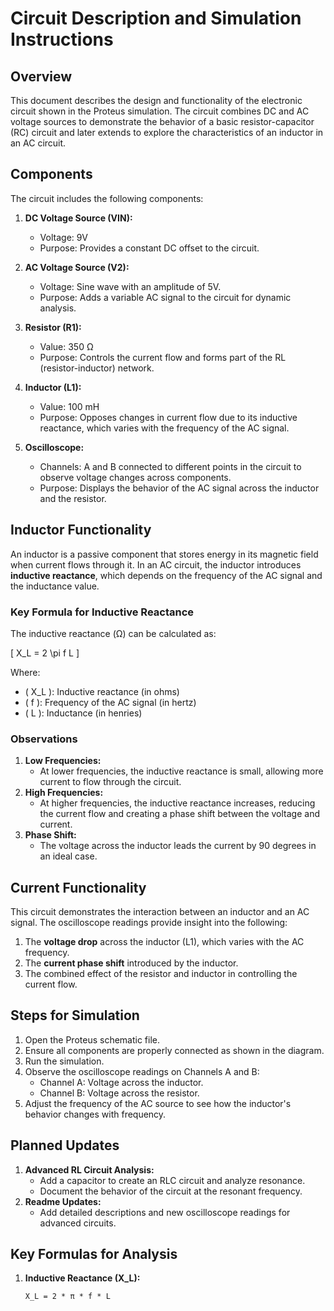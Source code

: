# Circuit Description and Simulation Instructions

## Overview
This document describes the design and functionality of the electronic circuit shown in the Proteus simulation. The circuit combines DC and AC voltage sources to demonstrate the behavior of a basic resistor-capacitor (RC) circuit and later extends to explore the characteristics of an inductor in an AC circuit.

## Components
The circuit includes the following components:

1. **DC Voltage Source (VIN):**
   - Voltage: 9V
   - Purpose: Provides a constant DC offset to the circuit.

2. **AC Voltage Source (V2):**
   - Voltage: Sine wave with an amplitude of 5V.
   - Purpose: Adds a variable AC signal to the circuit for dynamic analysis.

3. **Resistor (R1):**
   - Value: 350 Ω
   - Purpose: Controls the current flow and forms part of the RL (resistor-inductor) network.

4. **Inductor (L1):**
   - Value: 100 mH
   - Purpose: Opposes changes in current flow due to its inductive reactance, which varies with the frequency of the AC signal.

5. **Oscilloscope:**
   - Channels: A and B connected to different points in the circuit to observe voltage changes across components.
   - Purpose: Displays the behavior of the AC signal across the inductor and the resistor.

## Inductor Functionality
An inductor is a passive component that stores energy in its magnetic field when current flows through it. In an AC circuit, the inductor introduces **inductive reactance**, which depends on the frequency of the AC signal and the inductance value.

### Key Formula for Inductive Reactance
The inductive reactance (Ω) can be calculated as:

\[
X_L = 2 \pi f L
\]

Where:
- \( X_L \): Inductive reactance (in ohms)
- \( f \): Frequency of the AC signal (in hertz)
- \( L \): Inductance (in henries)

### Observations
1. **Low Frequencies:**
   - At lower frequencies, the inductive reactance is small, allowing more current to flow through the circuit.
2. **High Frequencies:**
   - At higher frequencies, the inductive reactance increases, reducing the current flow and creating a phase shift between the voltage and current.
3. **Phase Shift:**
   - The voltage across the inductor leads the current by 90 degrees in an ideal case.

## Current Functionality
This circuit demonstrates the interaction between an inductor and an AC signal. The oscilloscope readings provide insight into the following:

1. The **voltage drop** across the inductor (L1), which varies with the AC frequency.
2. The **current phase shift** introduced by the inductor.
3. The combined effect of the resistor and inductor in controlling the current flow.

## Steps for Simulation
1. Open the Proteus schematic file.
2. Ensure all components are properly connected as shown in the diagram.
3. Run the simulation.
4. Observe the oscilloscope readings on Channels A and B:
   - Channel A: Voltage across the inductor.
   - Channel B: Voltage across the resistor.
5. Adjust the frequency of the AC source to see how the inductor's behavior changes with frequency.

## Planned Updates
1. **Advanced RL Circuit Analysis:**
   - Add a capacitor to create an RLC circuit and analyze resonance.
   - Document the behavior of the circuit at the resonant frequency.
2. **Readme Updates:**
   - Add detailed descriptions and new oscilloscope readings for advanced circuits.

## Key Formulas for Analysis
1. **Inductive Reactance (X_L):**
   ```markdown
   X_L = 2 * π * f * L
